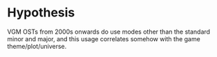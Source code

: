 # Hypothesis

VGM OSTs from 2000s onwards do use modes other than the standard minor and major, and this usage correlates somehow with the game theme/plot/universe.

